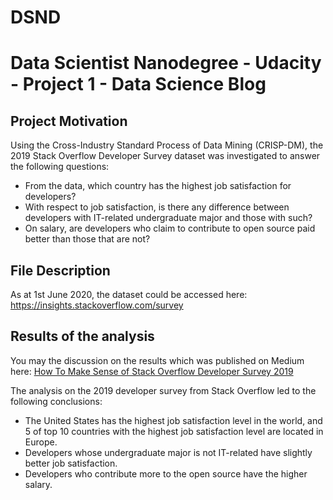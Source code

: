 # DSND
# Data Scientist Nanodegree - Udacity - Project 1 - Data Science Blog

## Project Motivation
Using the Cross-Industry Standard Process of Data Mining (CRISP-DM), the 2019 Stack Overflow Developer Survey dataset was investigated to answer the following questions: 

+ From the data, which country has the highest job satisfaction for developers?
+ With respect to job satisfaction, is there any difference between developers with IT-related undergraduate major and those with such?
+ On salary, are developers who claim to contribute to open source paid better than those that are not?

## File Description
As at 1st June 2020, the dataset could be accessed here: https://insights.stackoverflow.com/survey

## Results of the analysis
You may the discussion on the results which was published on Medium here: [How To Make Sense of Stack Overflow Developer Survey 2019](https://medium.com/@obise.jonathan/how-to-make-sense-of-stackoverflow-developer-survey-2019-4885291da106)

The analysis on the 2019 developer survey from Stack Overflow led to the following conclusions:

+ The United States has the highest job satisfaction level in the world, and 5 of top 10 countries with the highest job satisfaction level are located in Europe.
+ Developers whose undergraduate major is not IT-related have slightly better job satisfaction.
+ Developers who contribute more to the open source have the higher salary.
